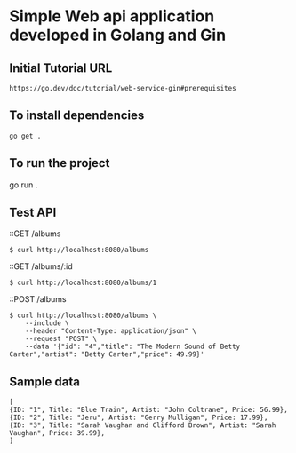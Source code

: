 # Simple Web api application developed in Golang and Gin

## Initial Tutorial URL
`https://go.dev/doc/tutorial/web-service-gin#prerequisites`

## To install dependencies
```
go get .
```

## To run the project
go run .


## Test API
::GET /albums 
```
$ curl http://localhost:8080/albums
```
::GET /albums/:id  
```
$ curl http://localhost:8080/albums/1
```  
::POST /albums 
```
$ curl http://localhost:8080/albums \
    --include \
    --header "Content-Type: application/json" \
    --request "POST" \
    --data '{"id": "4","title": "The Modern Sound of Betty Carter","artist": "Betty Carter","price": 49.99}'
```

## Sample data
```
[
{ID: "1", Title: "Blue Train", Artist: "John Coltrane", Price: 56.99},  
{ID: "2", Title: "Jeru", Artist: "Gerry Mulligan", Price: 17.99},  
{ID: "3", Title: "Sarah Vaughan and Clifford Brown", Artist: "Sarah Vaughan", Price: 39.99},  
]
```
